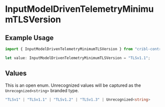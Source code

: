 # InputModelDrivenTelemetryMinimumTLSVersion

## Example Usage

```typescript
import { InputModelDrivenTelemetryMinimumTLSVersion } from "cribl-control-plane/models/operations";

let value: InputModelDrivenTelemetryMinimumTLSVersion = "TLSv1.1";
```

## Values

This is an open enum. Unrecognized values will be captured as the `Unrecognized<string>` branded type.

```typescript
"TLSv1" | "TLSv1.1" | "TLSv1.2" | "TLSv1.3" | Unrecognized<string>
```